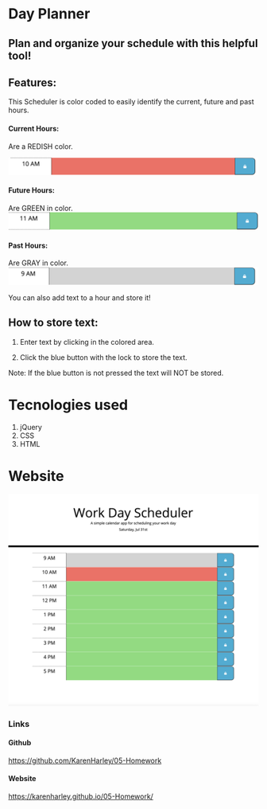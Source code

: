# Day Planner

## Plan and organize your schedule with this helpful tool!

## Features:
 This Scheduler is color coded to easily identify the current, future and past hours.


 #### Current Hours:

 Are a REDISH color. 

 ![red color](./pics/red.png)

 #### Future Hours:

  Are GREEN in color. 
  ![green color](./pics/green.png)

 #### Past Hours:
  
  Are GRAY in color. 
  ![grey color](./pics/gray.png)

 You can also add text to a hour and store it!

 ## How to store text:

 1. Enter text by clicking in the colored area. 

 2. Click the blue button with the lock to store the text.

 Note: If the blue button is not pressed the text will NOT be stored.

# Tecnologies used

1. jQuery
2. CSS
3. HTML

 # Website 
 ![full webpage](./pics/webPic.png)


 ### Links
 

#### Github

https://github.com/KarenHarley/05-Homework

#### Website

https://karenharley.github.io/05-Homework/
